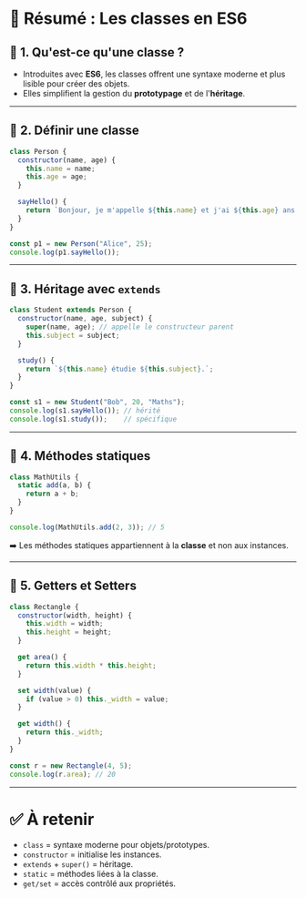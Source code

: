 # 📘 Résumé : Les classes en ES6

## 🔹 1. Qu'est-ce qu'une classe ?

-   Introduites avec **ES6**, les classes offrent une syntaxe moderne et
    plus lisible pour créer des objets.
-   Elles simplifient la gestion du **prototypage** et de
    l'**héritage**.

------------------------------------------------------------------------

## 🔹 2. Définir une classe

``` js
class Person {
  constructor(name, age) {
    this.name = name;
    this.age = age;
  }

  sayHello() {
    return `Bonjour, je m'appelle ${this.name} et j'ai ${this.age} ans.`;
  }
}

const p1 = new Person("Alice", 25);
console.log(p1.sayHello());
```

------------------------------------------------------------------------

## 🔹 3. Héritage avec `extends`

``` js
class Student extends Person {
  constructor(name, age, subject) {
    super(name, age); // appelle le constructeur parent
    this.subject = subject;
  }

  study() {
    return `${this.name} étudie ${this.subject}.`;
  }
}

const s1 = new Student("Bob", 20, "Maths");
console.log(s1.sayHello()); // hérité
console.log(s1.study());    // spécifique
```

------------------------------------------------------------------------

## 🔹 4. Méthodes statiques

``` js
class MathUtils {
  static add(a, b) {
    return a + b;
  }
}

console.log(MathUtils.add(2, 3)); // 5
```

➡️ Les méthodes statiques appartiennent à la **classe** et non aux
instances.

------------------------------------------------------------------------

## 🔹 5. Getters et Setters

``` js
class Rectangle {
  constructor(width, height) {
    this.width = width;
    this.height = height;
  }

  get area() {
    return this.width * this.height;
  }

  set width(value) {
    if (value > 0) this._width = value;
  }

  get width() {
    return this._width;
  }
}

const r = new Rectangle(4, 5);
console.log(r.area); // 20
```

------------------------------------------------------------------------

# ✅ À retenir

-   `class` = syntaxe moderne pour objets/prototypes.
-   `constructor` = initialise les instances.
-   `extends` + `super()` = héritage.
-   `static` = méthodes liées à la classe.
-   `get/set` = accès contrôlé aux propriétés.

